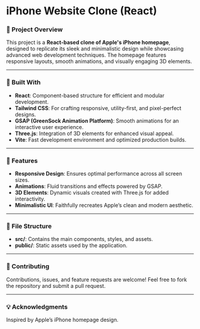 # iPhone Website Clone (React)  

### 🌟 Project Overview  
This project is a **React-based clone of Apple's iPhone homepage**, designed to replicate its sleek and minimalistic design while showcasing advanced web development techniques. The homepage features responsive layouts, smooth animations, and visually engaging 3D elements.  

---

### 🔧 Built With  
- **React**: Component-based structure for efficient and modular development.  
- **Tailwind CSS**: For crafting responsive, utility-first, and pixel-perfect designs.  
- **GSAP (GreenSock Animation Platform)**: Smooth animations for an interactive user experience.  
- **Three.js**: Integration of 3D elements for enhanced visual appeal.  
- **Vite**: Fast development environment and optimized production builds.  

---

### 🎯 Features  
- **Responsive Design**: Ensures optimal performance across all screen sizes.  
- **Animations**: Fluid transitions and effects powered by GSAP.  
- **3D Elements**: Dynamic visuals created with Three.js for added interactivity.  
- **Minimalistic UI**: Faithfully recreates Apple’s clean and modern aesthetic.  

---

### 📂 File Structure  
- **src/**: Contains the main components, styles, and assets.  
- **public/**: Static assets used by the application.  

---


### 🤝 Contributing  
Contributions, issues, and feature requests are welcome! Feel free to fork the repository and submit a pull request.  

---


### 💡 Acknowledgments  
Inspired by Apple’s iPhone homepage design.  
